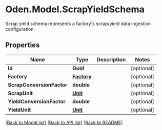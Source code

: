 # Oden.Model.ScrapYieldSchema
Scrap yield schema represents a factory's scrap/yield data ingestion configuration. 

## Properties

Name | Type | Description | Notes
------------ | ------------- | ------------- | -------------
**Id** | **Guid** |  | [optional] 
**Factory** | [**Factory**](Factory.md) |  | [optional] 
**ScrapConversionFactor** | **double** |  | [optional] 
**ScrapUnit** | [**Unit**](Unit.md) |  | [optional] 
**YieldConversionFactor** | **double** |  | [optional] 
**YieldUnit** | [**Unit**](Unit.md) |  | [optional] 

[[Back to Model list]](../README.md#documentation-for-models) [[Back to API list]](../README.md#documentation-for-api-endpoints) [[Back to README]](../README.md)

